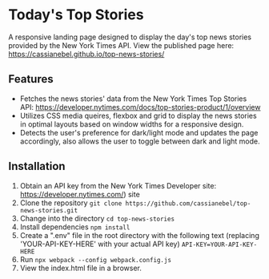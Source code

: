 # Today's Top Stories

A responsive landing page designed to display the day's top news stories provided by the New York Times API.
View the published page here: https://cassianebel.github.io/top-news-stories/

## Features
- Fetches the news stories' data from the New York Times Top Stories API: https://developer.nytimes.com/docs/top-stories-product/1/overview
- Utilizes CSS media queires, flexbox and grid to display the news stories in optimal layouts based on window widths for a responsive design.
- Detects the user's preference for dark/light mode and updates the page accordingly, also allows the user to toggle between dark and light mode.

## Installation
1. Obtain an API key from the New York Times Developer site: https://developer.nytimes.com/) site
2. Clone the repository
   `git clone https://github.com/cassianebel/top-news-stories.git`
4. Change into the directory
   `cd top-news-stories`
5. Install dependencies
   `npm install`
6. Create a ".env" file in the root directory with the following text (replacing 'YOUR-API-KEY-HERE' with your actual API key)
   `API-KEY=YOUR-API-KEY-HERE`
7. Run `npx webpack --config webpack.config.js`
8. View the index.html file in a browser.
